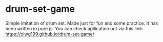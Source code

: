 # drum-set-game

Simple imitation of drum set. Made just for fun and some practice. It has been written in pure js. You can check apllication out via this link: https://olwg199.github.io/drum-set-game/